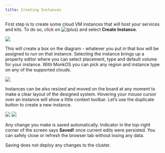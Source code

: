 ```yaml
---
title: Creating Instances
---
```


First step is to create some cloud VM instances that will host your services and kits. To do so, click on ![(plus)](https://monk-io.atlassian.net/wiki/s/481958474/6452/fd6418f9b90c3778951784f56d6337a7b98af733/_/images/icons/emoticons/add.png) and select **Create Instance**.

![](/img/docs/gui/gui53.png)

This will create a box on the diagram - whatever you put in that box will be assigned to run on that instance. Selecting the instance brings up a property editor where you can select placement, type and default volume for your instance. With MonkOS you can pick any region and instance type on any of the supported clouds.

![](/img/docs/gui/gui11.png)

Instances can be also resized and moved on the board at any moment to make a clear layout of the designed system. Hovering your mouse cursor over an instance will show a little context toolbar. Let’s use the duplicate button to create a new instance.

![](/img/docs/gui/gui34.png)
![](/img/docs/gui/gui7.png)

Any change you make is saved automatically. Indicator in the top-right corner of the screen says **Saved!** once current edits were persisted. You can safely close or refresh the browser tab without losing any data.

Saving does not deploy any changes to the cluster.